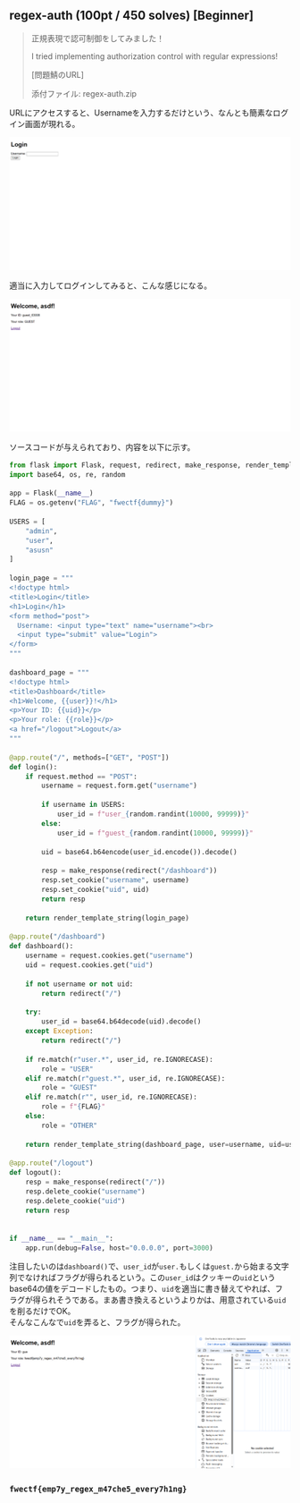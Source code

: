 ## regex-auth (100pt / 450 solves) [Beginner]
> 正規表現で認可制御をしてみました！
> 
> I tried implementing authorization control with regular expressions!
> 
> [問題鯖のURL]
> 
> 添付ファイル: regex-auth.zip

URLにアクセスすると、Usernameを入力するだけという、なんとも簡素なログイン画面が現れる。

![](images/image01.png)

適当に入力してログインしてみると、こんな感じになる。

![](images/image02.png)

ソースコードが与えられており、内容を以下に示す。
```python
from flask import Flask, request, redirect, make_response, render_template_string
import base64, os, re, random

app = Flask(__name__)
FLAG = os.getenv("FLAG", "fwectf{dummy}")

USERS = [
    "admin",
    "user",
    "asusn"
]

login_page = """
<!doctype html>
<title>Login</title>
<h1>Login</h1>
<form method="post">
  Username: <input type="text" name="username"><br>
  <input type="submit" value="Login">
</form>
"""

dashboard_page = """
<!doctype html>
<title>Dashboard</title>
<h1>Welcome, {{user}}!</h1>
<p>Your ID: {{uid}}</p>
<p>Your role: {{role}}</p>
<a href="/logout">Logout</a>
"""

@app.route("/", methods=["GET", "POST"])
def login():
    if request.method == "POST":
        username = request.form.get("username")

        if username in USERS:
            user_id = f"user_{random.randint(10000, 99999)}"
        else:
            user_id = f"guest_{random.randint(10000, 99999)}"

        uid = base64.b64encode(user_id.encode()).decode()

        resp = make_response(redirect("/dashboard"))
        resp.set_cookie("username", username)
        resp.set_cookie("uid", uid)
        return resp

    return render_template_string(login_page)

@app.route("/dashboard")
def dashboard():
    username = request.cookies.get("username")
    uid = request.cookies.get("uid")

    if not username or not uid:
        return redirect("/")

    try:
        user_id = base64.b64decode(uid).decode()
    except Exception:
        return redirect("/")

    if re.match(r"user.*", user_id, re.IGNORECASE):
        role = "USER"
    elif re.match(r"guest.*", user_id, re.IGNORECASE):
        role = "GUEST"
    elif re.match(r"", user_id, re.IGNORECASE): 
        role = f"{FLAG}"
    else:
        role = "OTHER"

    return render_template_string(dashboard_page, user=username, uid=user_id, role=role)

@app.route("/logout")
def logout():
    resp = make_response(redirect("/"))
    resp.delete_cookie("username")
    resp.delete_cookie("uid")
    return resp


if __name__ == "__main__":
    app.run(debug=False, host="0.0.0.0", port=3000)

```

注目したいのは`dashboard()`で、`user_id`が`user.`もしくは`guest.`から始まる文字列でなければフラグが得られるという。この`user_id`はクッキーの`uid`というbase64の値をデコードしたもの。つまり、`uid`を適当に書き替えてやれば、フラグが得られそうである。まあ書き換えるというよりかは、用意されている`uid`を削るだけでOK。  
そんなこんなで`uid`を弄ると、フラグが得られた。

![](images/image03.png)

### `fwectf{emp7y_regex_m47che5_every7h1ng}`